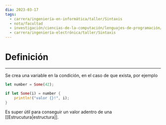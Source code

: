 ```yaml
---
dia: 2023-03-17
tags:
  - carrera/ingeniería-en-informática/taller/Sintaxis
  - nota/facultad
  - investigación/ciencias-de-la-computación/lenguajes-de-programación/lenguaje-Rust
  - carrera/ingeniería-electrónica/taller/Sintaxis
---
```

# Definición
---
Se crea una variable en la condición, en el caso de que exista, por ejemplo

``` rust
let number = Some(42);

if let Some(i) = number {
	println!("valor {}!", i);
}
```

Es super útil para conseguir un valor adentro de una [[Estrucutura|estructura]].